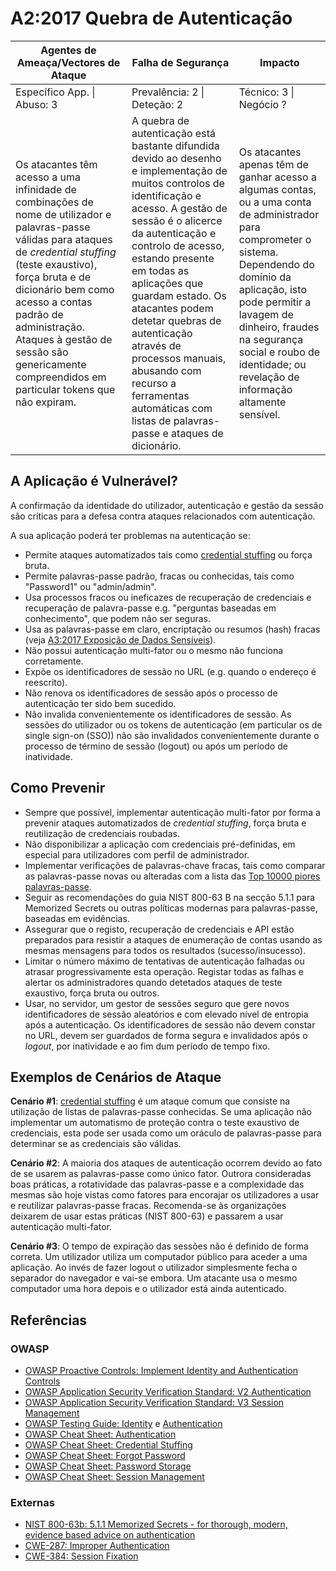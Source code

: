 # A2:2017 Quebra de Autenticação


| Agentes de Ameaça/Vectores de Ataque | Falha de Segurança | Impacto |
| -- | -- | -- |
| Específico App. \| Abuso: 3 | Prevalência: 2 \| Deteção: 2 | Técnico: 3 \| Negócio ? |
| Os atacantes têm acesso a uma infinidade de combinações de nome de utilizador e palavras-passe válidas para ataques de _credential stuffing_ (teste exaustivo), força bruta e de dicionário bem como acesso a contas padrão de administração. Ataques à gestão de sessão são genericamente compreendidos em particular tokens que não expiram. | A quebra de autenticação está bastante difundida devido ao desenho e implementação de muitos controlos de identificação e acesso. A gestão de sessão é o alicerce da autenticação e controlo de acesso, estando presente em todas as aplicações que guardam estado. Os atacantes podem detetar quebras de autenticação através de processos manuais, abusando com recurso a ferramentas automáticas com listas de palavras-passe e ataques de dicionário. | Os atacantes apenas têm de ganhar acesso a algumas contas, ou a uma conta de administrador para comprometer o sistema. Dependendo do domínio da aplicação, isto pode permitir a lavagem de dinheiro, fraudes na segurança social e roubo de identidade; ou revelação de informação altamente sensível. |

## A Aplicação é Vulnerável?

A confirmação da identidade do utilizador, autenticação e gestão da sessão são
críticas para a defesa contra ataques relacionados com autenticação.

A sua aplicação poderá ter problemas na autenticação se:

- Permite ataques automatizados tais como [credential stuffing][0xa21] ou força
  bruta.
- Permite palavras-passe padrão, fracas ou conhecidas, tais como "Password1" ou
  "admin/admin".
- Usa processos fracos ou ineficazes de recuperação de credenciais e recuperação
  de palavra-passe e.g. "perguntas baseadas em conhecimento", que podem não ser
  seguras.
- Usa as palavras-passe em claro, encriptação ou resumos (hash) fracas (veja
  [A3:2017 Exposição de Dados Sensíveis][0xa22]).
- Não possui autenticação multi-fator ou o mesmo não funciona corretamente.
- Expõe os identificadores de sessão no URL (e.g. quando o endereço é
  reescrito).
- Não renova os identificadores de sessão após o processo de autenticação ter
  sido bem sucedido.
- Não invalida convenientemente os identificadores de sessão. As sessões do
  utilizador ou os tokens de autenticação (em particular os de single sign-on
  (SSO)) não são invalidados convenientemente durante o processo de término de
  sessão (logout) ou após um período de inatividade.

## Como Prevenir

- Sempre que possível, implementar autenticação multi-fator por forma a prevenir
  ataques automatizados de _credential stuffing_, força bruta e reutilização de
  credenciais roubadas.
- Não disponibilizar a aplicação com credenciais pré-definidas, em especial para
  utilizadores com perfil de administrador.
- Implementar verificações de palavras-chave fracas, tais como comparar as
  palavras-passe novas ou alteradas com a lista das [Top 10000 piores
  palavras-passe][0xa23].
- Seguir as recomendações do guia NIST 800-63 B na secção 5.1.1 para Memorized
  Secrets ou outras políticas modernas para palavras-passe, baseadas em
  evidências.
- Assegurar que o registo, recuperação de credenciais e API estão preparados
  para resistir a ataques de enumeração de contas usando as mesmas mensagens
  para todos os resultados (sucesso/insucesso).
- Limitar o número máximo de tentativas de autenticação falhadas ou atrasar
  progressivamente esta operação. Registar todas as falhas e alertar os
  administradores quando detetados ataques de teste exaustivo, força bruta ou
  outros.
- Usar, no servidor, um gestor de sessões seguro que gere novos identificadores
  de sessão aleatórios e com elevado nível de entropia após a autenticação. Os
  identificadores de sessão não devem constar no URL, devem ser guardados de
  forma segura e invalidados após o _logout_, por inatividade e ao fim dum
  período de tempo fixo.

## Exemplos de Cenários de Ataque

**Cenário #1**: [credential stuffing][0xa21] é um ataque comum que consiste na
utilização de listas de palavras-passe conhecidas. Se uma aplicação não
implementar um automatismo de proteção contra o teste exaustivo de credenciais,
esta pode ser usada como um oráculo de palavras-passe para determinar se as
credenciais são válidas.

**Cenário #2**: A maioria dos ataques de autenticação ocorrem devido ao fato de
se usarem as palavras-passe como único fator. Outrora consideradas boas
práticas, a rotatividade das palavras-passe e a complexidade das mesmas são hoje
vistas como fatores para encorajar os utilizadores a usar e reutilizar
palavras-passe fracas. Recomenda-se às organizações deixarem de usar estas
práticas (NIST 800-63) e passarem a usar autenticação multi-fator.

**Cenário #3**: O tempo de expiração das sessões não é definido de forma
correta. Um utilizador utiliza um computador público para aceder a uma
aplicação. Ao invés de fazer logout o utilizador simplesmente fecha o separador
do navegador e vai-se embora. Um atacante usa o mesmo computador uma hora depois
e o utilizador está ainda autenticado.

## Referências

### OWASP

- [OWASP Proactive Controls: Implement Identity and Authentication Controls][0xa27]
- [OWASP Application Security Verification Standard: V2 Authentication][0xa28]
- [OWASP Application Security Verification Standard: V3 Session Management][0xa29]
- [OWASP Testing Guide: Identity][0xa210] e [Authentication][0xa211]
- [OWASP Cheat Sheet: Authentication][0xa212]
- [OWASP Cheat Sheet: Credential Stuffing][0xa213]
- [OWASP Cheat Sheet: Forgot Password][0xa214]
- [OWASP Cheat Sheet: Password Storage][0xa215]
- [OWASP Cheat Sheet: Session Management][0xa216]

### Externas

- [NIST 800-63b: 5.1.1 Memorized Secrets - for thorough, modern, evidence based
  advice on authentication][0xa217]
- [CWE-287: Improper Authentication][0xa218]
- [CWE-384: Session Fixation][0xa219]

[0xa21]: https://owasp.org/www-community/attacks/Credential_stuffing
[0xa22]: 0xa3-sensitive-data-disclosure.md
[0xa23]: https://github.com/danielmiessler/SecLists/tree/master/Passwords
[0xa24]: https://pages.nist.gov/800-63-3/sp800-63b.html#memsecret
[0xa25]: https://owasp.org/www-community/attacks/Credential_stuffing
[0xa26]: https://github.com/danielmiessler/SecLists
[0xa27]: https://owasp.org/www-project-proactive-controls/v3/en/c6-digital-identity
[0xa28]: https://github.com/OWASP/ASVS/blob/v4.0.2/4.0/en/0x11-V2-Authentication.md
[0xa29]: https://github.com/OWASP/ASVS/blob/v4.0.2/4.0/en/0x12-V3-Session-management.md
[0xa210]: https://owasp.org/www-project-web-security-testing-guide/latest/4-Web_Application_Security_Testing/03-Identity_Management_Testing/README
[0xa211]: https://owasp.org/www-project-web-security-testing-guide/latest/4-Web_Application_Security_Testing/04-Authentication_Testing/README
[0xa212]: https://cheatsheetseries.owasp.org/cheatsheets/Authentication_Cheat_Sheet.html
[0xa213]: https://cheatsheetseries.owasp.org/cheatsheets/Credential_Stuffing_Prevention_Cheat_Sheet.html
[0xa214]: https://cheatsheetseries.owasp.org/cheatsheets/Forgot_Password_Cheat_Sheet.html
[0xa215]: https://cheatsheetseries.owasp.org/cheatsheets/Password_Storage_Cheat_Sheet.html
[0xa216]: https://cheatsheetseries.owasp.org/cheatsheets/Session_Management_Cheat_Sheet.html
[0xa217]: https://pages.nist.gov/800-63-3/sp800-63b.html#memsecret
[0xa218]: https://cwe.mitre.org/data/definitions/287.html
[0xa219]: https://cwe.mitre.org/data/definitions/384.html

